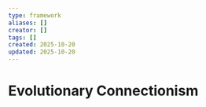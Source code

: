 ```yaml
---
type: framework
aliases: []
creator: []
tags: []
created: 2025-10-20
updated: 2025-10-20
---
```


# Evolutionary Connectionism


